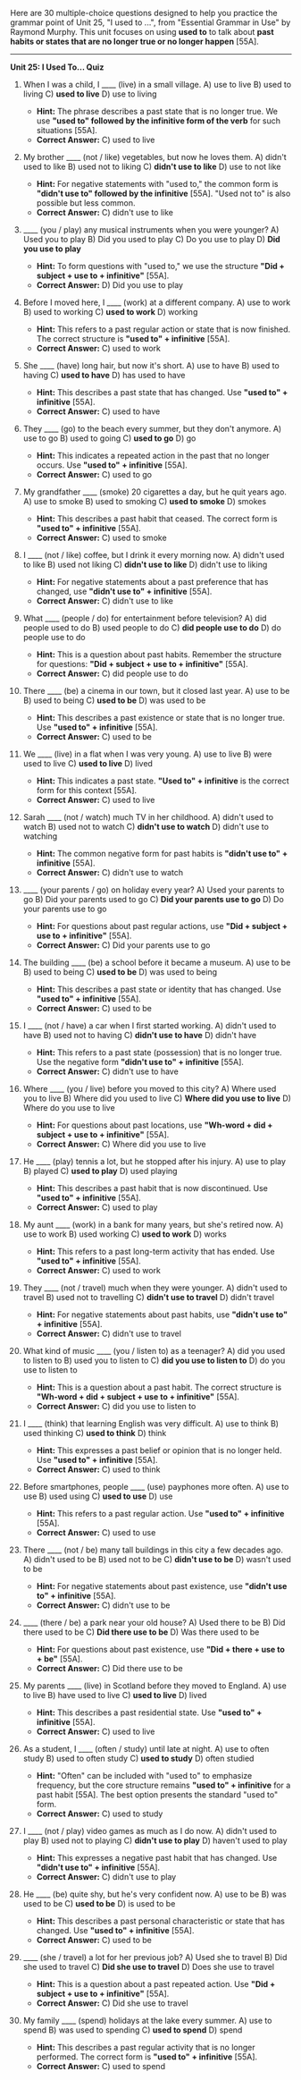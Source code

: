 Here are 30 multiple-choice questions designed to help you practice the grammar point of Unit 25, "I used to ...", from "Essential Grammar in Use" by Raymond Murphy. This unit focuses on using **used to** to talk about **past habits or states that are no longer true or no longer happen** [55A].

---

**Unit 25: I Used To... Quiz**

1.  When I was a child, I ____ (live) in a small village.
    A) use to live
    B) used to living
    C) **used to live**
    D) use to living
    *   **Hint:** The phrase describes a past state that is no longer true. We use **"used to" followed by the infinitive form of the verb** for such situations [55A].
    *   ****Correct Answer:**** C) used to live

2.  My brother ____ (not / like) vegetables, but now he loves them.
    A) didn't used to like
    B) used not to liking
    C) **didn't use to like**
    D) use to not like
    *   **Hint:** For negative statements with "used to," the common form is **"didn't use to" followed by the infinitive** [55A]. "Used not to" is also possible but less common.
    *   ****Correct Answer:**** C) didn't use to like

3.  ____ (you / play) any musical instruments when you were younger?
    A) Used you to play
    B) Did you used to play
    C) Do you use to play
    D) **Did you use to play**
    *   **Hint:** To form questions with "used to," we use the structure **"Did + subject + use to + infinitive"** [55A].
    *   ****Correct Answer:**** D) Did you use to play

4.  Before I moved here, I ____ (work) at a different company.
    A) use to work
    B) used to working
    C) **used to work**
    D) working
    *   **Hint:** This refers to a past regular action or state that is now finished. The correct structure is **"used to" + infinitive** [55A].
    *   ****Correct Answer:**** C) used to work

5.  She ____ (have) long hair, but now it's short.
    A) use to have
    B) used to having
    C) **used to have**
    D) has used to have
    *   **Hint:** This describes a past state that has changed. Use **"used to" + infinitive** [55A].
    *   ****Correct Answer:**** C) used to have

6.  They ____ (go) to the beach every summer, but they don't anymore.
    A) use to go
    B) used to going
    C) **used to go**
    D) go
    *   **Hint:** This indicates a repeated action in the past that no longer occurs. Use **"used to" + infinitive** [55A].
    *   ****Correct Answer:**** C) used to go

7.  My grandfather ____ (smoke) 20 cigarettes a day, but he quit years ago.
    A) use to smoke
    B) used to smoking
    C) **used to smoke**
    D) smokes
    *   **Hint:** This describes a past habit that ceased. The correct form is **"used to" + infinitive** [55A].
    *   ****Correct Answer:**** C) used to smoke

8.  I ____ (not / like) coffee, but I drink it every morning now.
    A) didn't used to like
    B) used not liking
    C) **didn't use to like**
    D) didn't use to liking
    *   **Hint:** For negative statements about a past preference that has changed, use **"didn't use to" + infinitive** [55A].
    *   ****Correct Answer:**** C) didn't use to like

9.  What ____ (people / do) for entertainment before television?
    A) did people used to do
    B) used people to do
    C) **did people use to do**
    D) do people use to do
    *   **Hint:** This is a question about past habits. Remember the structure for questions: **"Did + subject + use to + infinitive"** [55A].
    *   ****Correct Answer:**** C) did people use to do

10. There ____ (be) a cinema in our town, but it closed last year.
    A) use to be
    B) used to being
    C) **used to be**
    D) was used to be
    *   **Hint:** This describes a past existence or state that is no longer true. Use **"used to" + infinitive** [55A].
    *   ****Correct Answer:**** C) used to be

11. We ____ (live) in a flat when I was very young.
    A) use to live
    B) were used to live
    C) **used to live**
    D) lived
    *   **Hint:** This indicates a past state. **"Used to" + infinitive** is the correct form for this context [55A].
    *   ****Correct Answer:**** C) used to live

12. Sarah ____ (not / watch) much TV in her childhood.
    A) didn't used to watch
    B) used not to watch
    C) **didn't use to watch**
    D) didn't use to watching
    *   **Hint:** The common negative form for past habits is **"didn't use to" + infinitive** [55A].
    *   ****Correct Answer:**** C) didn't use to watch

13. ____ (your parents / go) on holiday every year?
    A) Used your parents to go
    B) Did your parents used to go
    C) **Did your parents use to go**
    D) Do your parents use to go
    *   **Hint:** For questions about past regular actions, use **"Did + subject + use to + infinitive"** [55A].
    *   ****Correct Answer:**** C) Did your parents use to go

14. The building ____ (be) a school before it became a museum.
    A) use to be
    B) used to being
    C) **used to be**
    D) was used to being
    *   **Hint:** This describes a past state or identity that has changed. Use **"used to" + infinitive** [55A].
    *   ****Correct Answer:**** C) used to be

15. I ____ (not / have) a car when I first started working.
    A) didn't used to have
    B) used not to having
    C) **didn't use to have**
    D) didn't have
    *   **Hint:** This refers to a past state (possession) that is no longer true. Use the negative form **"didn't use to" + infinitive** [55A].
    *   ****Correct Answer:**** C) didn't use to have

16. Where ____ (you / live) before you moved to this city?
    A) Where used you to live
    B) Where did you used to live
    C) **Where did you use to live**
    D) Where do you use to live
    *   **Hint:** For questions about past locations, use **"Wh-word + did + subject + use to + infinitive"** [55A].
    *   ****Correct Answer:**** C) Where did you use to live

17. He ____ (play) tennis a lot, but he stopped after his injury.
    A) use to play
    B) played
    C) **used to play**
    D) used playing
    *   **Hint:** This describes a past habit that is now discontinued. Use **"used to" + infinitive** [55A].
    *   ****Correct Answer:**** C) used to play

18. My aunt ____ (work) in a bank for many years, but she's retired now.
    A) use to work
    B) used working
    C) **used to work**
    D) works
    *   **Hint:** This refers to a past long-term activity that has ended. Use **"used to" + infinitive** [55A].
    *   ****Correct Answer:**** C) used to work

19. They ____ (not / travel) much when they were younger.
    A) didn't used to travel
    B) used not to travelling
    C) **didn't use to travel**
    D) didn't travel
    *   **Hint:** For negative statements about past habits, use **"didn't use to" + infinitive** [55A].
    *   ****Correct Answer:**** C) didn't use to travel

20. What kind of music ____ (you / listen to) as a teenager?
    A) did you used to listen to
    B) used you to listen to
    C) **did you use to listen to**
    D) do you use to listen to
    *   **Hint:** This is a question about a past habit. The correct structure is **"Wh-word + did + subject + use to + infinitive"** [55A].
    *   ****Correct Answer:**** C) did you use to listen to

21. I ____ (think) that learning English was very difficult.
    A) use to think
    B) used thinking
    C) **used to think**
    D) think
    *   **Hint:** This expresses a past belief or opinion that is no longer held. Use **"used to" + infinitive** [55A].
    *   ****Correct Answer:**** C) used to think

22. Before smartphones, people ____ (use) payphones more often.
    A) use to use
    B) used using
    C) **used to use**
    D) use
    *   **Hint:** This refers to a past regular action. Use **"used to" + infinitive** [55A].
    *   ****Correct Answer:**** C) used to use

23. There ____ (not / be) many tall buildings in this city a few decades ago.
    A) didn't used to be
    B) used not to be
    C) **didn't use to be**
    D) wasn't used to be
    *   **Hint:** For negative statements about past existence, use **"didn't use to" + infinitive** [55A].
    *   ****Correct Answer:**** C) didn't use to be

24. ____ (there / be) a park near your old house?
    A) Used there to be
    B) Did there used to be
    C) **Did there use to be**
    D) Was there used to be
    *   **Hint:** For questions about past existence, use **"Did + there + use to + be"** [55A].
    *   ****Correct Answer:**** C) Did there use to be

25. My parents ____ (live) in Scotland before they moved to England.
    A) use to live
    B) have used to live
    C) **used to live**
    D) lived
    *   **Hint:** This describes a past residential state. Use **"used to" + infinitive** [55A].
    *   ****Correct Answer:**** C) used to live

26. As a student, I ____ (often / study) until late at night.
    A) use to often study
    B) used to often study
    C) **used to study**
    D) often studied
    *   **Hint:** "Often" can be included with "used to" to emphasize frequency, but the core structure remains **"used to" + infinitive** for a past habit [55A]. The best option presents the standard "used to" form.
    *   ****Correct Answer:**** C) used to study

27. I ____ (not / play) video games as much as I do now.
    A) didn't used to play
    B) used not to playing
    C) **didn't use to play**
    D) haven't used to play
    *   **Hint:** This expresses a negative past habit that has changed. Use **"didn't use to" + infinitive** [55A].
    *   ****Correct Answer:**** C) didn't use to play

28. He ____ (be) quite shy, but he's very confident now.
    A) use to be
    B) was used to be
    C) **used to be**
    D) is used to be
    *   **Hint:** This describes a past personal characteristic or state that has changed. Use **"used to" + infinitive** [55A].
    *   ****Correct Answer:**** C) used to be

29. ____ (she / travel) a lot for her previous job?
    A) Used she to travel
    B) Did she used to travel
    C) **Did she use to travel**
    D) Does she use to travel
    *   **Hint:** This is a question about a past repeated action. Use **"Did + subject + use to + infinitive"** [55A].
    *   ****Correct Answer:**** C) Did she use to travel

30. My family ____ (spend) holidays at the lake every summer.
    A) use to spend
    B) was used to spending
    C) **used to spend**
    D) spend
    *   **Hint:** This describes a past regular activity that is no longer performed. The correct form is **"used to" + infinitive** [55A].
    *   ****Correct Answer:**** C) used to spend
